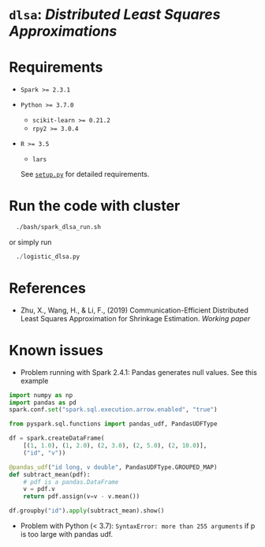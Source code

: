 # `dlsa`: _Distributed Least Squares Approximations_

# Requirements

- `Spark >= 2.3.1`
- `Python >= 3.7.0`
  - `scikit-learn >= 0.21.2`
  - `rpy2 >= 3.0.4`

- `R >= 3.5`
  - `lars`

  See [`setup.py`](setup.py) for detailed requirements.

# Run the code with cluster
```sh
  ./bash/spark_dlsa_run.sh
 ```
 or simply run

 ```py
   ./logistic_dlsa.py
 ```

# References

- Zhu, X., Wang, H., & Li, F., (2019) Communication-Efficient Distributed Least Squares Approximation for Shrinkage Estimation. _Working paper_


# Known issues

- Problem running with Spark 2.4.1: Pandas generates null values. See this example

``` py
import numpy as np
import pandas as pd
spark.conf.set("spark.sql.execution.arrow.enabled", "true")

from pyspark.sql.functions import pandas_udf, PandasUDFType

df = spark.createDataFrame(
    [(1, 1.0), (1, 2.0), (2, 3.0), (2, 5.0), (2, 10.0)],
    ("id", "v"))

@pandas_udf("id long, v double", PandasUDFType.GROUPED_MAP)
def subtract_mean(pdf):
    # pdf is a pandas.DataFrame
    v = pdf.v
    return pdf.assign(v=v - v.mean())

df.groupby("id").apply(subtract_mean).show()
```

- Problem with Python (< 3.7): `SyntaxError: more than 255 arguments` if p is too large
  with pandas udf.
